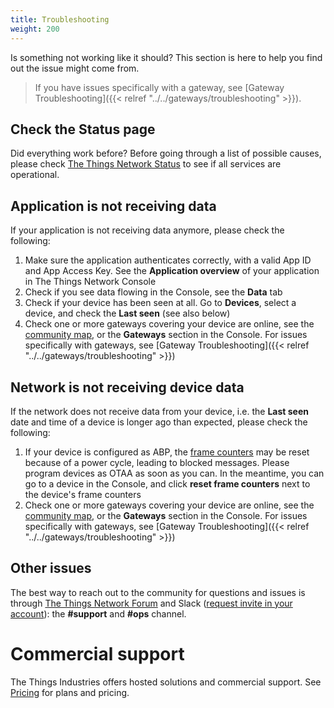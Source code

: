 ```yaml
---
title: Troubleshooting
weight: 200
---
```


Is something not working like it should? This section is here to help you find out the issue might come from.

> If you have issues specifically with a gateway, see [Gateway Troubleshooting]({{< relref "../../gateways/troubleshooting" >}}).

## Check the Status page

Did everything work before? Before going through a list of possible causes, please check [The Things Network Status](https://status.thethings.network) to see if all services are operational.

## Application is not receiving data

If your application is not receiving data anymore, please check the following:

1. Make sure the application authenticates correctly, with a valid App ID and App Access Key. See the **Application overview** of your application in The Things Network Console
2. Check if you see data flowing in the Console, see the **Data** tab
3. Check if your device has been seen at all. Go to **Devices**, select a device, and check the **Last seen** (see also below)
4. Check one or more gateways covering your device are online, see the [community map](https://www.thethingsnetwork.org/map), or the **Gateways** section in the Console. For issues specifically with gateways, see [Gateway Troubleshooting]({{< relref "../../gateways/troubleshooting" >}})

## Network is not receiving device data

If the network does not receive data from your device, i.e. the **Last seen** date and time of a device is longer ago than expected, please check the following:

1. If your device is configured as ABP, the [frame counters](https://www.thethingsnetwork.org/docs/lorawan/security.html#frame-counters) may be reset because of a power cycle, leading to blocked messages. Please program devices as OTAA as soon as you can. In the meantime, you can go to a device in the Console, and click **reset frame counters** next to the device's frame counters
2. Check one or more gateways covering your device are online, see the [community map](https://www.thethingsnetwork.org/map), or the **Gateways** section in the Console. For issues specifically with gateways, see [Gateway Troubleshooting]({{< relref "../../gateways/troubleshooting" >}})

## Other issues

The best way to reach out to the community for questions and issues is through [The Things Network Forum](https://www.thethingsnetwork.org/forum) and Slack ([request invite in your account](https://ttn.fyi/slack-invite)): the **#support** and **#ops** channel.

# Commercial support

The Things Industries offers hosted solutions and commercial support. See [Pricing](https://www.thethingsindustries.com/technology/pricing) for plans and pricing.
